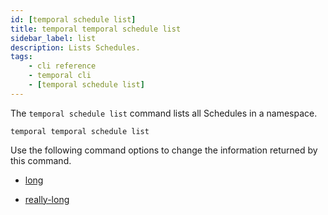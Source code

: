 ```yaml
---
id: [temporal schedule list]
title: temporal temporal schedule list
sidebar_label: list
description: Lists Schedules.
tags:
	- cli reference
	- temporal cli
	- [temporal schedule list]
---
```


The `temporal schedule list` command lists all Schedules in a namespace.

`temporal temporal schedule list`

Use the following command options to change the information returned by this command.



- [long](/cli/cmd-options/long)

- [really-long](/cli/cmd-options/really-long)


